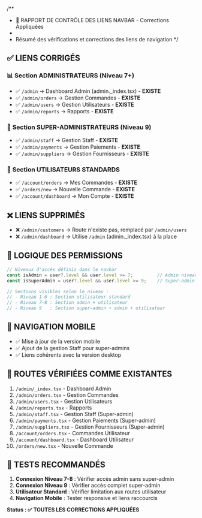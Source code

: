 /**
 * 🔗 RAPPORT DE CONTRÔLE DES LIENS NAVBAR - Corrections Appliquées
 * 
 * Résumé des vérifications et corrections des liens de navigation
 */

## ✅ **LIENS CORRIGÉS**

### 📊 **Section ADMINISTRATEURS (Niveau 7+)**
- ✅ `/admin` → Dashboard Admin (admin._index.tsx) - **EXISTE**
- ✅ `/admin/orders` → Gestion Commandes - **EXISTE** 
- ✅ `/admin/users` → Gestion Utilisateurs - **EXISTE**
- ✅ `/admin/reports` → Rapports - **EXISTE**

### 👑 **Section SUPER-ADMINISTRATEURS (Niveau 9)**
- ✅ `/admin/staff` → Gestion Staff - **EXISTE**
- ✅ `/admin/payments` → Gestion Paiements - **EXISTE**
- ✅ `/admin/suppliers` → Gestion Fournisseurs - **EXISTE**

### 👤 **Section UTILISATEURS STANDARDS**
- ✅ `/account/orders` → Mes Commandes - **EXISTE**
- ✅ `/orders/new` → Nouvelle Commande - **EXISTE**
- ✅ `/account/dashboard` → Mon Compte - **EXISTE**

## ❌ **LIENS SUPPRIMÉS**
- ❌ `/admin/customers` → Route n'existe pas, remplacé par `/admin/users`
- ❌ `/admin/dashboard` → Utilise `/admin` (admin._index.tsx) à la place

## 🔧 **LOGIQUE DES PERMISSIONS**

```typescript
// Niveaux d'accès définis dans le navbar
const isAdmin = user?.level && user.level >= 7;         // Admin niveau 7+
const isSuperAdmin = user?.level && user.level >= 9;    // Super-admin niveau 9

// Sections visibles selon le niveau :
// - Niveau 1-6 : Section utilisateur standard
// - Niveau 7-8 : Section admin + utilisateur  
// - Niveau 9   : Section super-admin + admin + utilisateur
```

## 📱 **NAVIGATION MOBILE**
- ✅ Mise à jour de la version mobile
- ✅ Ajout de la gestion Staff pour super-admins
- ✅ Liens cohérents avec la version desktop

## 🎯 **ROUTES VÉRIFIÉES COMME EXISTANTES**
1. `/admin/_index.tsx` - Dashboard Admin
2. `/admin/orders.tsx` - Gestion Commandes  
3. `/admin/users.tsx` - Gestion Utilisateurs
4. `/admin/reports.tsx` - Rapports
5. `/admin/staff.tsx` - Gestion Staff (Super-admin)
6. `/admin/payments.tsx` - Gestion Paiements (Super-admin)
7. `/admin/suppliers.tsx` - Gestion Fournisseurs (Super-admin)
8. `/account/orders.tsx` - Commandes Utilisateur
9. `/account/dashboard.tsx` - Dashboard Utilisateur
10. `/orders/new.tsx` - Nouvelle Commande

## 🔄 **TESTS RECOMMANDÉS**
1. **Connexion Niveau 7-8** : Vérifier accès admin sans super-admin
2. **Connexion Niveau 9** : Vérifier accès complet super-admin
3. **Utilisateur Standard** : Vérifier limitation aux routes utilisateur
4. **Navigation Mobile** : Tester responsive et liens raccourcis

**Status : ✅ TOUTES LES CORRECTIONS APPLIQUÉES**
